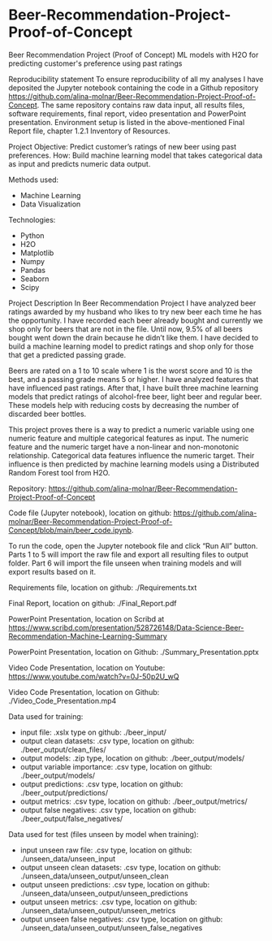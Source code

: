 # Beer-Recommendation-Project-Proof-of-Concept
Beer Recommendation Project (Proof of Concept)
ML models with H2O for predicting customer's preference using past ratings


Reproducibility statement
To ensure reproducibility of all my analyses I have deposited the Jupyter notebook containing the code in a Github repository https://github.com/alina-molnar/Beer-Recommendation-Project-Proof-of-Concept. The same repository contains raw data input, all results files, software requirements, final report, video presentation and PowerPoint presentation. Environment setup is listed in the above-mentioned Final Report file, chapter 1.2.1 Inventory of Resources.


Project Objective: Predict customer’s ratings of new beer using past preferences.
How: Build machine learning model that takes categorical data as input and  predicts numeric data output.


Methods used:
- Machine Learning
- Data Visualization

Technologies:
- Python
- H2O
- Matplotlib
- Numpy
- Pandas
- Seaborn
- Scipy

Project Description
In Beer Recommendation Project I have analyzed beer ratings awarded by my husband who likes to try new beer each time he has the opportunity. I have recorded each beer already bought and currently we shop only for beers that are not in the file. Until now, 9.5% of all beers bought went down the drain because he didn’t like them. I have decided to build a machine learning model to predict ratings and shop only for those that get a predicted passing grade.

Beers are rated on a 1 to 10 scale where 1 is the worst score and 10 is the best, and a passing grade means 5 or higher. I have analyzed features that have influenced past ratings. After that, I have built three machine learning models that predict ratings of alcohol-free beer, light beer and regular beer. These models help with reducing costs by decreasing the number of discarded beer bottles.

This project proves there is a way to predict a numeric variable using one numeric feature and multiple categorical features as input. The numeric feature and the numeric target have a non-linear and non-monotonic relationship. Categorical data features influence the numeric target. Their influence is then predicted by machine learning models using a Distributed Random Forest tool from H2O.

Repository: https://github.com/alina-molnar/Beer-Recommendation-Project-Proof-of-Concept

Code file (Jupyter notebook), location on github: https://github.com/alina-molnar/Beer-Recommendation-Project-Proof-of-Concept/blob/main/beer_code.ipynb.

To run the code, open the Jupyter notebook file and click “Run All” button. Parts 1 to 5 will import the raw file and export all resulting files to output folder. Part 6 will import the file unseen when training models and will export results based on it.

Requirements file, location on github: ./Requirements.txt

Final Report, location on github: ./Final_Report.pdf

PowerPoint Presentation, location on Scribd at https://www.scribd.com/presentation/528726148/Data-Science-Beer-Recommendation-Machine-Learning-Summary

PowerPoint Presentation, location on Github: ./Summary_Presentation.pptx

Video Code Presentation, location on Youtube: https://www.youtube.com/watch?v=0J-50p2U_wQ

Video Code Presentation, location on Github: ./Video_Code_Presentation.mp4


Data used for training:
- input file: .xslx type on github: ./beer_input/
- output clean datasets: .csv type, location on github: ./beer_output/clean_files/
- output models: .zip type, location on github: ./beer_output/models/
- output variable importance: .csv type, location on github: ./beer_output/models/
- output predictions: .csv type, location on github: ./beer_output/predictions/
- output metrics: .csv type, location on github: ./beer_output/metrics/
- output false negatives: .csv type, location on github: ./beer_output/false_negatives/

Data used for test (files unseen by model when training):
- input unseen raw file: .csv type, location on github: ./unseen_data/unseen_input
- output unseen clean datasets: .csv type, location on github: ./unseen_data/unseen_output/unseen_clean
- output unseen predictions: .csv type, location on github: ./unseen_data/unseen_output/unseen_predictions
- output unseen metrics: .csv type, location on github: ./unseen_data/unseen_output/unseen_metrics
- output unseen false negatives: .csv type, location on github: ./unseen_data/unseen_output/unseen_false_negatives